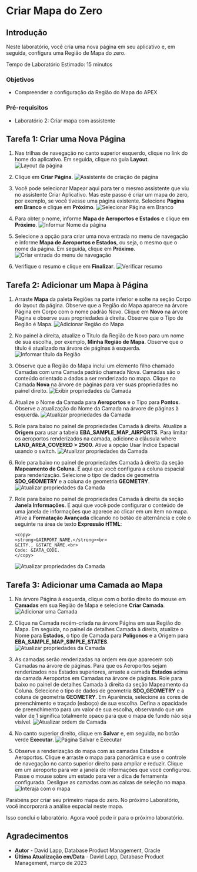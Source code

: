 # Criar Mapa do Zero

## Introdução

Neste laboratório, você cria uma nova página em seu aplicativo e, em seguida, configura uma Região de Mapa do zero.

Tempo de Laboratório Estimado: 15 minutos

### Objetivos

*   Compreender a configuração da Região do Mapa do APEX

### Pré-requisitos

*   Laboratório 2: Criar mapa com assistente

## Tarefa 1: Criar uma Nova Página

1.  Nas trilhas de navegação no canto superior esquerdo, clique no link do home do aplicativo. Em seguida, clique na guia **Layout**. ![Layout da página](images/create-map-15a.png)
    
2.  Clique em **Criar Página**. ![Assistente de criação de página](images/create-map-15b.png)
    
3.  Você pode selecionar Mapear aqui para ter o mesmo assistente que viu no assistente Criar Aplicativo. Mas este passo é criar um mapa do zero, por exemplo, se você tivesse uma página existente. Selecione **Página em Branco** e clique em **Próximo**. ![Selecionar Página em Branco](images/create-map-16.png)
    
4.  Para obter o nome, informe **Mapa de Aeroportos e Estados** e clique em **Próximo**. ![Informar Nome da página](images/create-map-16a.png)
    
5.  Selecione a opção para criar uma nova entrada no menu de navegação e informe **Mapa de Aeroportos e Estados**, ou seja, o mesmo que o nome da página. Em seguida, clique em **Próximo**. ![Criar entrada do menu de navegação](images/create-map-17.png)
    
6.  Verifique o resumo e clique em **Finalizar**. ![Verificar resumo](images/create-map-18.png)
    

## Tarefa 2: Adicionar um Mapa à Página

1.  Arraste **Mapa** da paleta Regiões na parte inferior e solte na seção Corpo do layout da página. Observe que a Região do Mapa aparece na árvore Página em Corpo com o nome padrão Novo. Clique em **Novo** na árvore Página e observe suas propriedades à direita. Observe que o Tipo de Região é Mapa. ![Adicionar Região do Mapa](images/create-map-19.png)
    
2.  No painel à direita, atualize o Título da Região de Novo para um nome de sua escolha, por exemplo, **Minha Região de Mapa**. Observe que o título é atualizado na árvore de páginas à esquerda. ![Informar título da Região](images/create-map-20.png)
    
3.  Observe que a Região do Mapa inclui um elemento filho chamado Camadas com uma Camada padrão chamada Nova. Camadas são o conteúdo orientado a dados a ser renderizado no mapa. Clique na Camada **Nova** na árvore de páginas para ver suas propriedades no painel direito. ![Exibir propriedades da Camada](images/create-map-21.png)
    
4.  Atualize o Nome da Camada para **Aeroportos** e o Tipo para **Pontos**. Observe a atualização do Nome da Camada na árvore de páginas à esquerda. ![Atualizar propriedades da Camada](images/create-map-23.png)
    
5.  Role para baixo no painel de propriedades Camada à direita. Atualize a **Origem** para usar a tabela **EBA\_SAMPLE\_MAP\_AIRPORTS**. Para limitar os aeroportos renderizados na camada, adicione a cláusula where **LAND\_AREA\_COVERED > 2500**. Ative a opção Usar Índice Espacial usando o switch. ![Atualizar propriedades da Camada](images/create-map-24.png)
    
6.  Role para baixo no painel de propriedades Camada à direita da seção **Mapeamento de Coluna**. É aqui que você configura a coluna espacial para renderização. Selecione o tipo de dados de geometria **SDO\_GEOMETRY** e a coluna de geometria **GEOMETRY**. ![Atualizar propriedades da Camada](images/create-map-25.png)
    
7.  Role para baixo no painel de propriedades Camada à direita da seção **Janela Informações**. É aqui que você pode configurar o conteúdo de uma janela de informações que aparece ao clicar em um item no mapa. Ative a **Formatação Avançada** clicando no botão de alternância e cole o seguinte na área de texto **Expressão HTML**:
    
        <copy>
        <strong>&AIRPORT_NAME.</strong><br>
        &CITY., &STATE_NAME.<br>
        Code: &IATA_CODE.
        </copy>
        
    
    ![Atualizar propriedades da Camada](images/create-map-25a.png)
    

## Tarefa 3: Adicionar uma Camada ao Mapa

1.  Na árvore Página à esquerda, clique com o botão direito do mouse em **Camadas** em sua Região de Mapa e selecione **Criar Camada**. ![Adicionar uma Camada](images/create-map-26.png)
    
2.  Clique na Camada recém-criada na árvore Página em sua Região do Mapa. Em seguida, no painel de detalhes Camada à direita, atualize o Nome para **Estados**, o tipo de Camada para **Polígonos** e a Origem para **EBA\_SAMPLE\_MAP\_SIMPLE\_STATES**. ![Atualizar propriedades da Camada](images/create-map-27.png)
    
3.  As camadas serão renderizadas na ordem em que aparecem sob Camadas na árvore de páginas. Para que os Aeroportos sejam renderizados nos Estados superiores, arraste a camada **Estados** acima da camada Aeroportos em Camadas na árvore de páginas. Role para baixo no painel de detalhes Camada à direita da seção Mapeamento da Coluna. Selecione o tipo de dados de geometria **SDO\_GEOMETRY** e a coluna de geometria **GEOMETRY**. Em Aparência, selecione as cores de preenchimento e traçado (esboço) de sua escolha. Defina a opacidade de preenchimento para um valor de sua escolha, observando que um valor de 1 significa totalmente opaco para que o mapa de fundo não seja visível. ![Atualizar ordem de Camada](images/create-map-28.png)
    
4.  No canto superior direito, clique em **Salvar** e, em seguida, no botão verde **Executar**. ![Página Salvar e Executar](images/create-map-29.png)
    
5.  Observe a renderização do mapa com as camadas Estados e Aeroportos. Clique e arraste o mapa para panorâmica e use o controle de navegação no canto superior direito para ampliar e reduzir. Clique em um aeroporto para ver a janela de informações que você configurou. Passe o mouse sobre um estado para ver a dica de ferramenta configurada. Desligue as camadas com as caixas de seleção no mapa. ![Interaja com o mapa](images/create-map-30.png)
    

Parabéns por criar seu primeiro mapa do zero. No próximo Laboratório, você incorporará a análise espacial neste mapa.

Isso conclui o laboratório. Agora você pode ir para o próximo laboratório.

## Agradecimentos

*   **Autor** - David Lapp, Database Product Management, Oracle
*   **Última Atualização em/Data** - David Lapp, Database Product Management, março de 2023